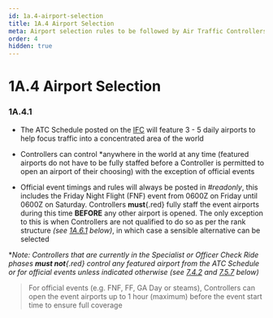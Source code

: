 ```yaml
---
id: 1a.4-airport-selection
title: 1A.4 Airport Selection
meta: Airport selection rules to be followed by Air Traffic Controllers within Infinite Flight.
order: 4
hidden: true
---
```


# 1A.4 Airport Selection



### 1A.4.1

- The ATC Schedule posted on the [IFC](https://community.infiniteflight.com) will feature 3 - 5 daily airports to help focus traffic into a concentrated area of the world
- Controllers can control *anywhere in the world at any time (featured airports do not have to be fully staffed before a Controller is permitted to open an airport of their choosing) with the exception of official events

- Official event timings and rules will always be posted in *#readonly*, this includes the Friday Night Flight (FNF) event from 0600Z on Friday until 0600Z on Saturday. Controllers **must**{.red} fully staff the event airports during this time **BEFORE** any other airport is opened. The only exception to this is when Controllers are not qualified to do so as per the rank structure *(see [1A.6.1](/guide/atc-manual/1a.-administration/1a.6-rank-structure#1a.6.1) below)*, in which case a sensible alternative can be selected



**Note: Controllers that are currently in the Specialist or Officer Check Ride phases **must not**{.red} control any featured airport from the ATC Schedule or for official events unless indicated otherwise (see [7.4.2](/guide/atc-manual/7.-recruitment-and-training/7.4-promotion-to-specialist-(check-ride)#7.4.2) and [7.5.7](/guide/atc-manual/7.-recruitment-and-training/7.5-radar-theory-and-practical-tests#7.5.7) below)*



> For official events (e.g. FNF, FF, GA Day or steams), Controllers can open the event airports up to 1 hour (maximum) before the event start time to ensure full coverage 
